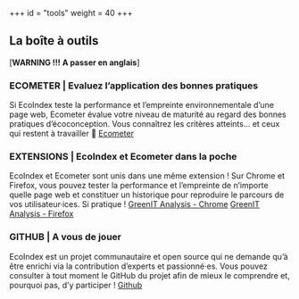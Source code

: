 +++
id = "tools"
weight = 40
+++

## La boîte à outils

[**WARNING !!! A passer en anglais**]

### ECOMETER | Evaluez l’application des bonnes pratiques

Si EcoIndex teste la performance et l’empreinte environnementale d’une page web, Ecometer évalue votre niveau de
maturité au regard des bonnes pratiques d’écoconception. Vous connaîtrez les critères atteints... et ceux qui restent à
travailler 🔨 [Ecometer](http://www.ecometer.org/)

### EXTENSIONS | EcoIndex et Ecometer dans la poche

EcoIndex et Ecometer sont unis dans une même extension ! Sur Chrome et Firefox, vous pouvez tester la performance et
l’empreinte de n’importe quelle page web et constituer un historique pour reproduire le parcours de vos
utilisateur·ices. Si pratique !
[GreenIT Analysis - Chrome](https://chrome.google.com/webstore/detail/greenit-analysis/mofbfhffeklkbebfclfaiifefjflcpad)
[GreenIT Analysis - Firefox](https://addons.mozilla.org/fr/firefox/addon/greenit-analysis/)

### GITHUB | A vous de jouer

EcoIndex est un projet communautaire et open source qui ne demande qu’à être enrichi via la contribution d’experts et
passionné·es. Vous pouvez consulter à tout moment le GitHub du projet afin de mieux le comprendre et, pourquoi pas, d’y
participer ! [Github](https://github.com/cnumr/EcoIndex)
